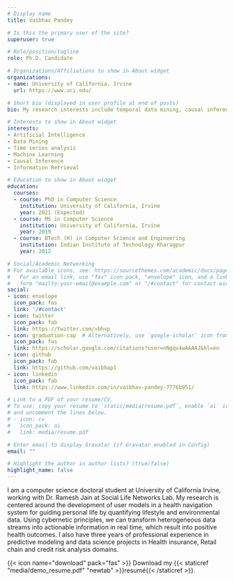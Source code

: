```yaml
---
# Display name
title: Vaibhav Pandey

# Is this the primary user of the site?
superuser: true

# Role/position/tagline
role: Ph.D. Candidate

# Organizations/Affiliations to show in About widget
organizations:
- name: University of California, Irvine
  url: https://www.uci.edu/

# Short bio (displayed in user profile at end of posts)
bio: My research interests include temporal data mining, causal inference, health informatics, and machine learning.

# Interests to show in About widget
interests:
- Artificial Intelligence
- Data Mining
- Time series analysis
- Machine Learning
- Causal Inference
- Information Retrieval

# Education to show in About widget
education:
  courses:
  - course: PhD in Computer Science
    institution: University of California, Irvine
    year: 2021 (Expected)
  - course: MS in Computer Science
    institution: University of California, Irvine
    year: 2019
  - course: BTech (H) in Computer Science and Engineering
    institution: Indian Institute of Technology Kharagpur
    year: 2012

# Social/Academic Networking
# For available icons, see: https://sourcethemes.com/academic/docs/page-builder/#icons
#   For an email link, use "fas" icon pack, "envelope" icon, and a link in the
#   form "mailto:your-email@example.com" or "/#contact" for contact widget.
social:
- icon: envelope
  icon_pack: fas
  link: '/#contact'
- icon: twitter
  icon_pack: fab
  link: https://twitter.com/vbhvp
- icon: graduation-cap  # Alternatively, use `google-scholar` icon from `ai` icon pack
  icon_pack: fas
  link: https://scholar.google.com/citations?user=nNgqv4wAAAAJ&hl=en
- icon: github
  icon_pack: fab
  link: https://github.com/vaibhap1
- icon: linkedin
  icon_pack: fab
  link: https://www.linkedin.com/in/vaibhav-pandey-7776b951/

# Link to a PDF of your resume/CV.
# To use: copy your resume to `static/media/resume.pdf`, enable `ai` icons in `params.toml`, 
# and uncomment the lines below.
# - icon: cv
#   icon_pack: ai
#   link: media/resume.pdf

# Enter email to display Gravatar (if Gravatar enabled in Config)
email: ""

# Highlight the author in author lists? (true/false)
highlight_name: false
---
```


I am a computer science doctoral student at University of California Irvine, working with Dr. Ramesh Jain at Social Life Networks Lab. My research is centered around the development of user models in a health navigation system for guiding personal life by quantifying lifestyle and environmental data. Using cybernetic principles, we can transform heterogeneous data streams into actionable information in real time, which result into positive health outcomes. I also have three years of professional experience in predictive modeling and data science projects in Health insurance, Retail chain and credit risk analysis domains. 

{{< icon name="download" pack="fas" >}} Download my {{< staticref "media/demo_resume.pdf" "newtab" >}}resumé{{< /staticref >}}.

